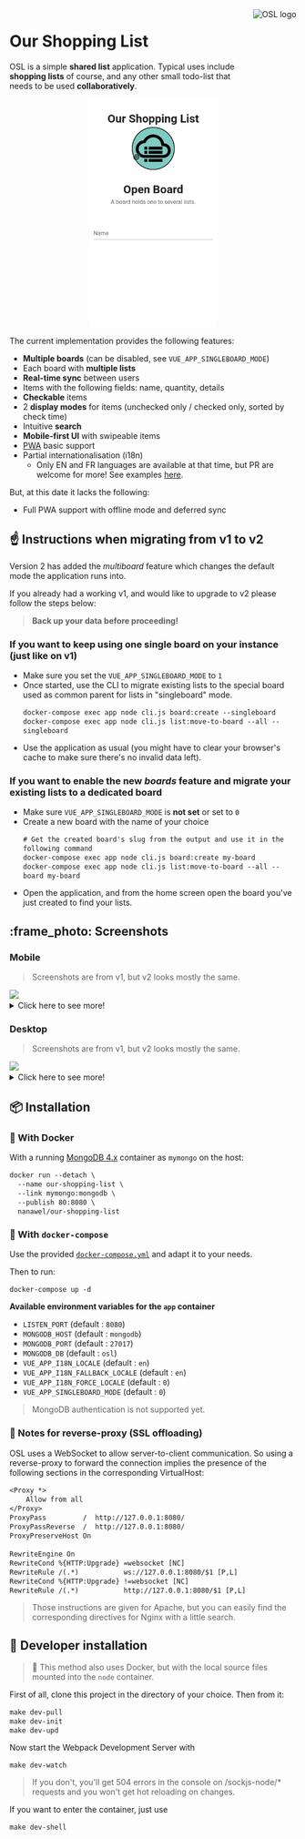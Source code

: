 <a href="https://github.com/nanawel/our-shopping-list">
  <img src="client/src/assets/logo.png"
    alt="OSL logo"
    title="Our Shopping List" align="right"
    height="120" />
</a>

# Our Shopping List

OSL is a simple **shared list** application. Typical uses include **shopping
lists** of course, and any other small todo-list that needs to be used
**collaboratively**.

<p align="center"><img src="doc/osl-usage.gif" height="400" /></p>

The current implementation provides the following features:
- **Multiple boards** (can be disabled, see `VUE_APP_SINGLEBOARD_MODE`)
- Each board with **multiple lists**
- **Real-time sync** between users
- Items with the following fields: name, quantity, details
- **Checkable** items
- 2 **display modes** for items (unchecked only / checked only, sorted by check time)
- Intuitive **search**
- **Mobile-first UI** with swipeable items
- [PWA](https://en.wikipedia.org/wiki/Progressive_web_application) basic support
- Partial internationalisation (i18n)
  - Only EN and FR languages are available at that time, but PR are welcome for more!
    See examples [here](./client/src/locales).

But, at this date it lacks the following:
- Full PWA support with offline mode and deferred sync

## :point_up: Instructions when migrating from v1 to v2

Version 2 has added the _multiboard_ feature which changes the default mode
the application runs into.

If you already had a working v1, and would like to upgrade to v2 please follow
the steps below:

> **Back up your data before proceeding!**

### If you want to keep using one single board on your instance (just like on v1)

  - Make sure you set the `VUE_APP_SINGLEBOARD_MODE` to `1`
  - Once started, use the CLI to migrate existing lists to the special board
    used as common parent for lists in "singleboard" mode.
    ```shell
    docker-compose exec app node cli.js board:create --singleboard
    docker-compose exec app node cli.js list:move-to-board --all --singleboard
    ```
  - Use the application as usual (you might have to clear your browser's cache
    to make sure there's no invalid data left).

### If you want to enable the new _boards_ feature and migrate your existing lists to a dedicated board

  - Make sure `VUE_APP_SINGLEBOARD_MODE` is **not set** or set to `0`
  - Create a new board with the name of your choice
    ```shell
    # Get the created board's slug from the output and use it in the following command
    docker-compose exec app node cli.js board:create my-board
    docker-compose exec app node cli.js list:move-to-board --all --board my-board
    ```
  - Open the application, and from the home screen open the board you've just created
    to find your lists.

## :frame_photo: Screenshots

### Mobile

> Screenshots are from v1, but v2 looks mostly the same.

<a href="doc/mobile-01.png">
  <img src="doc/mobile-01.png" height="240" />
</a>

<details>
  <summary>Click here to see more!</summary>
  <a href="doc/mobile-02-menu.png">
    <img src="doc/mobile-02-menu.png" height="240" />
  </a>
  <a href="doc/mobile-03-search.png">
    <img src="doc/mobile-03-search.png" height="240" />
  </a>
  <a href="doc/mobile-04-edit-list.png">
    <img src="doc/mobile-04-edit-list.png" height="240" />
  </a>
</details>

### Desktop

> Screenshots are from v1, but v2 looks mostly the same.

<a href="doc/desktop-01.png">
  <img src="doc/desktop-01.png" height="240" />
</a>

<details>
  <summary>Click here to see more!</summary>
  <a href="doc/desktop-01-swipe.png">
    <img src="doc/desktop-01-swipe.png" height="240" />
  </a>
  <a href="doc/desktop-02-edit-item.png">
    <img src="doc/desktop-02-edit-item.png" height="240" />
  </a>
  <a href="doc/desktop-03-search.png">
    <img src="doc/desktop-03-search.png" height="240" />
  </a>
</details>

## :package: Installation

### :whale: With Docker

With a running [MongoDB 4.x](https://hub.docker.com/_/mongo) container as
`mymongo` on the host:

```shell
docker run --detach \
  --name our-shopping-list \
  --link mymongo:mongodb \
  --publish 80:8080 \
  nanawel/our-shopping-list
```

### :whale: With `docker-compose`

Use the provided [`docker-compose.yml`](doc/docker-compose.yml) and adapt it to
your needs.

Then to run:

```shell
docker-compose up -d
```

**Available environment variables for the `app` container**

- `LISTEN_PORT` (default : `8080`)
- `MONGODB_HOST` (default : `mongodb`)
- `MONGODB_PORT` (default : `27017`)
- `MONGODB_DB` (default : `osl`)
- `VUE_APP_I18N_LOCALE` (default : `en`)
- `VUE_APP_I18N_FALLBACK_LOCALE` (default : `en`)
- `VUE_APP_I18N_FORCE_LOCALE` (default : `0`)
- `VUE_APP_SINGLEBOARD_MODE` (default : `0`)

> MongoDB authentication is not supported yet.

### :twisted_rightwards_arrows: Notes for reverse-proxy (SSL offloading)

OSL uses a WebSocket to allow server-to-client communication. So using a
reverse-proxy to forward the connection implies the presence of the following
sections in the corresponding VirtualHost:

```
<Proxy *>
    Allow from all
</Proxy>
ProxyPass         /  http://127.0.0.1:8080/
ProxyPassReverse  /  http://127.0.0.1:8080/
ProxyPreserveHost On

RewriteEngine On
RewriteCond %{HTTP:Upgrade} =websocket [NC]
RewriteRule /(.*)           ws://127.0.0.1:8080/$1 [P,L]
RewriteCond %{HTTP:Upgrade} !=websocket [NC]
RewriteRule /(.*)           http://127.0.0.1:8080/$1 [P,L]
```

> Those instructions are given for Apache, but you can easily find the
> corresponding directives for Nginx with a little search.

## :construction_worker: Developer installation

> :whale: This method also uses Docker, but with the local source files mounted
> into the `node` container.

First of all, clone this project in the directory of your choice. Then from it:

```shell
make dev-pull
make dev-init
make dev-upd
```

Now start the Webpack Development Server with

```shell
make dev-watch
```

> If you don't, you'll get 504 errors in the console on /sockjs-node/* requests and
> you won't get hot reloading on changes.

If you want to enter the container, just use
```shell
make dev-shell
```
